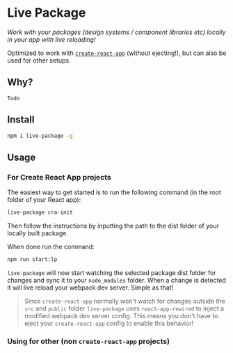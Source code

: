 # Live Package
*Work with your packages (design systems / component libraries etc) locally in your app with live reloading!*

Optimized to work with [`create-react-app`](https://github.com/facebook/create-react-app) (without ejecting!), but can also be used for other setups.

## Why?
`Todo`

## Install
```sh
npm i live-package -g
```

## Usage
### For Create React App projects
The easiest way to get started is to run the following command (in the root folder of your React app):
```sh
live-package cra-init
```

Then follow the instructions by inputting the path to the dist folder of your locally built package.

When done run the command:
```sh
npm run start:lp
```

`live-package` will now start watching the selected package dist folder for changes and sync it to your `node_modules` folder. When a change is detected it will live reload your webpack dev server. Simple as that!

> Since `create-react-app` normally won't watch for changes outside the `src` and `public` folder `live-package` uses `react-app-rewired` to inject a modified webpack dev server config. This means you don't have to eject your `create-react-app` config to enable this behavior!

### Using for other (non `create-react-app` projects)
